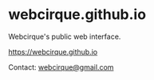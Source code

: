 # webcirque.github.io
Webcirque's public web interface.

https://webcirque.github.io

Contact: webcirque@gmail.com
